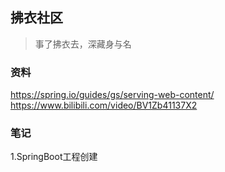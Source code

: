 ## 拂衣社区
> 事了拂衣去，深藏身与名

### 资料
https://spring.io/guides/gs/serving-web-content/
https://www.bilibili.com/video/BV1Zb41137X2

### 笔记
1.SpringBoot工程创建

